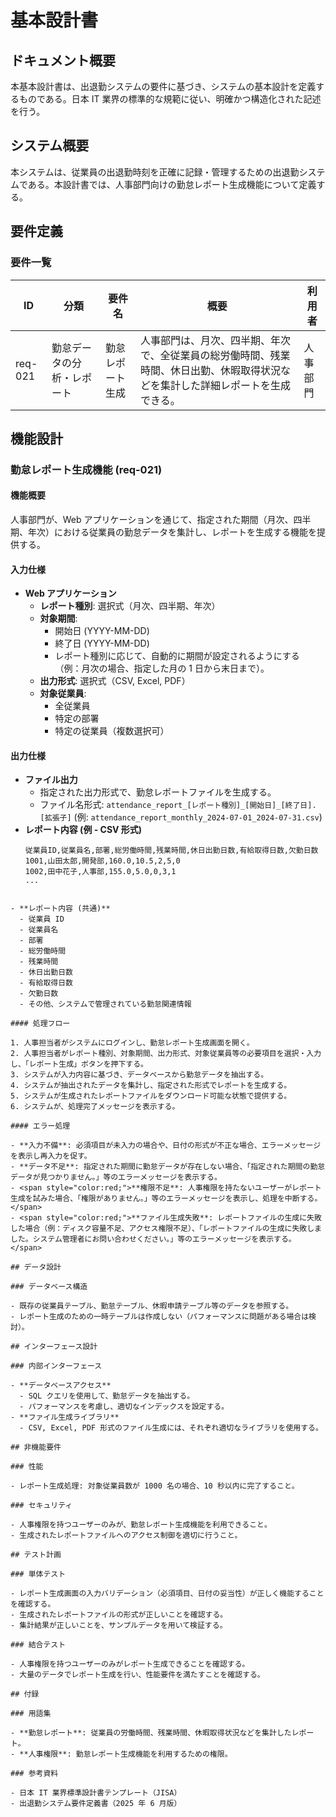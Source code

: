 
# 基本設計書

## ドキュメント概要

本基本設計書は、出退勤システムの要件に基づき、システムの基本設計を定義するものである。日本 IT 業界の標準的な規範に従い、明確かつ構造化された記述を行う。

## システム概要

本システムは、従業員の出退勤時刻を正確に記録・管理するための出退勤システムである。本設計書では、人事部門向けの勤怠レポート生成機能について定義する。

## 要件定義

### 要件一覧

| ID      | 分類                       | 要件名           | 概要                                                                                                                             | 利用者   |
| ------- | -------------------------- | ---------------- | -------------------------------------------------------------------------------------------------------------------------------- | -------- |
| req-021 | 勤怠データの分析・レポート | 勤怠レポート生成 | 人事部門は、月次、四半期、年次で、全従業員の総労働時間、残業時間、休日出勤、休暇取得状況などを集計した詳細レポートを生成できる。 | 人事部門 |

## 機能設計

### 勤怠レポート生成機能 (req-021)

#### 機能概要

人事部門が、Web アプリケーションを通じて、指定された期間（月次、四半期、年次）における従業員の勤怠データを集計し、レポートを生成する機能を提供する。

#### 入力仕様

- **Web アプリケーション**
  - **レポート種別**: 選択式（月次、四半期、年次）
  - **対象期間**:
    - 開始日 (YYYY-MM-DD)
    - 終了日 (YYYY-MM-DD)
    - レポート種別に応じて、自動的に期間が設定されるようにする（例：月次の場合、指定した月の 1 日から末日まで）。
  - **出力形式**: 選択式（CSV, Excel, PDF）
  - **対象従業員**:
    - 全従業員
    - 特定の部署
    - 特定の従業員（複数選択可）

#### 出力仕様

- **ファイル出力**
  - 指定された出力形式で、勤怠レポートファイルを生成する。
  - ファイル名形式: `attendance_report_[レポート種別]_[開始日]_[終了日].[拡張子]` (例: `attendance_report_monthly_2024-07-01_2024-07-31.csv`)
- **レポート内容 (例 - CSV 形式)**
  ```csv
  従業員ID,従業員名,部署,総労働時間,残業時間,休日出勤日数,有給取得日数,欠勤日数
  1001,山田太郎,開発部,160.0,10.5,2,5,0
  1002,田中花子,人事部,155.0,5.0,0,3,1
  ...
  ```
````

- **レポート内容 (共通)**
  - 従業員 ID
  - 従業員名
  - 部署
  - 総労働時間
  - 残業時間
  - 休日出勤日数
  - 有給取得日数
  - 欠勤日数
  - その他、システムで管理されている勤怠関連情報

#### 処理フロー

1. 人事担当者がシステムにログインし、勤怠レポート生成画面を開く。
2. 人事担当者がレポート種別、対象期間、出力形式、対象従業員等の必要項目を選択・入力し、「レポート生成」ボタンを押下する。
3. システムが入力内容に基づき、データベースから勤怠データを抽出する。
4. システムが抽出されたデータを集計し、指定された形式でレポートを生成する。
5. システムが生成されたレポートファイルをダウンロード可能な状態で提供する。
6. システムが、処理完了メッセージを表示する。

#### エラー処理

- **入力不備**: 必須項目が未入力の場合や、日付の形式が不正な場合、エラーメッセージを表示し再入力を促す。
- **データ不足**: 指定された期間に勤怠データが存在しない場合、「指定された期間の勤怠データが見つかりません。」等のエラーメッセージを表示する。
- <span style="color:red;">**権限不足**: 人事権限を持たないユーザーがレポート生成を試みた場合、「権限がありません。」等のエラーメッセージを表示し、処理を中断する。</span>
- <span style="color:red;">**ファイル生成失敗**: レポートファイルの生成に失敗した場合（例：ディスク容量不足、アクセス権限不足）、「レポートファイルの生成に失敗しました。システム管理者にお問い合わせください。」等のエラーメッセージを表示する。</span>

## データ設計

### データベース構造

- 既存の従業員テーブル、勤怠テーブル、休暇申請テーブル等のデータを参照する。
- レポート生成のための一時テーブルは作成しない（パフォーマンスに問題がある場合は検討）。

## インターフェース設計

### 内部インターフェース

- **データベースアクセス**
  - SQL クエリを使用して、勤怠データを抽出する。
  - パフォーマンスを考慮し、適切なインデックスを設定する。
- **ファイル生成ライブラリ**
  - CSV, Excel, PDF 形式のファイル生成には、それぞれ適切なライブラリを使用する。

## 非機能要件

### 性能

- レポート生成処理: 対象従業員数が 1000 名の場合、10 秒以内に完了すること。

### セキュリティ

- 人事権限を持つユーザーのみが、勤怠レポート生成機能を利用できること。
- 生成されたレポートファイルへのアクセス制御を適切に行うこと。

## テスト計画

### 単体テスト

- レポート生成画面の入力バリデーション（必須項目、日付の妥当性）が正しく機能することを確認する。
- 生成されたレポートファイルの形式が正しいことを確認する。
- 集計結果が正しいことを、サンプルデータを用いて検証する。

### 結合テスト

- 人事権限を持つユーザーのみがレポート生成できることを確認する。
- 大量のデータでレポート生成を行い、性能要件を満たすことを確認する。

## 付録

### 用語集

- **勤怠レポート**: 従業員の労働時間、残業時間、休暇取得状況などを集計したレポート。
- **人事権限**: 勤怠レポート生成機能を利用するための権限。

### 参考資料

- 日本 IT 業界標準設計書テンプレート（JISA）
- 出退勤システム要件定義書（2025 年 6 月版）
